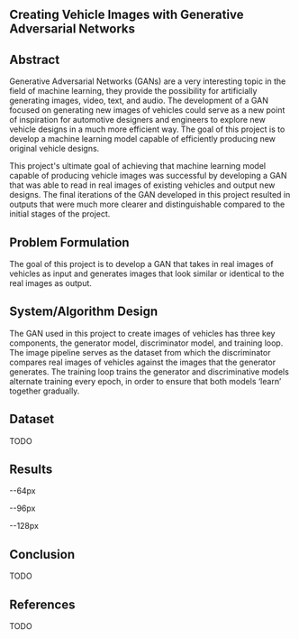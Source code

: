 ## Creating Vehicle Images with Generative Adversarial Networks

## Abstract
Generative Adversarial Networks (GANs) are a very
interesting topic in the field of machine learning, they
provide the possibility for artificially generating
images, video, text, and audio. The development of a
GAN focused on generating new images of vehicles
could serve as a new point of inspiration for
automotive designers and engineers to explore new
vehicle designs in a much more efficient way. The
goal of this project is to develop a machine learning
model capable of efficiently producing new original
vehicle designs.

This project's ultimate goal of achieving that machine
learning model capable of producing vehicle images
was successful by developing a GAN that was able to
read in real images of existing vehicles and output
new designs. The final iterations of the GAN
developed in this project resulted in outputs that were
much more clearer and distinguishable compared to
the initial stages of the project.

## Problem Formulation
The goal of this project is to develop a GAN that
takes in real images of vehicles as input and generates
images that look similar or identical to the real images
as output.

## System/Algorithm Design
The GAN used in this project to create images of
vehicles has three key components, the generator
model, discriminator model, and training loop. The
image pipeline serves as the dataset from which the
discriminator compares real images of vehicles
against the images that the generator generates. The
training loop trains the generator and discriminative
models alternate training every epoch, in order to
ensure that both models ‘learn’ together gradually.

## Dataset

TODO

## Results

--64px

--96px

--128px

## Conclusion

TODO

## References

TODO

